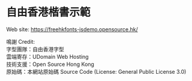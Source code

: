 自由香港楷書示範
================

Web site: https://freehkfonts-jsdemo.opensource.hk/

鳴謝 Credit:   
字型團隊：自由香港字型   
雲端寄存：UDomain Web Hosting   
技術支援：Open Source Hong Kong   
原始碼：本網站原始碼 Source Code (License: General Public License 3.0)    


